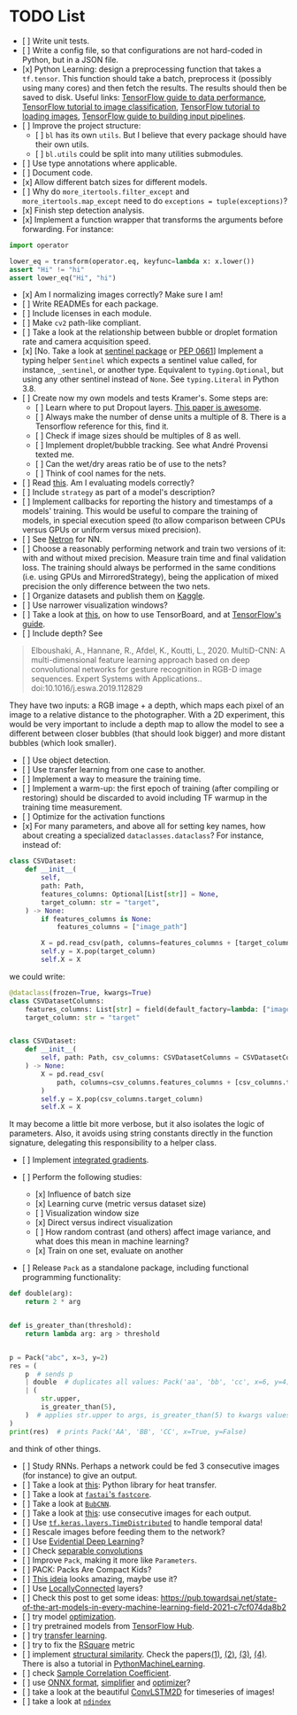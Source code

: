 # TODO List

- \[ \] Write unit tests.
- \[ \] Write a config file, so that configurations are not hard-coded in
  Python, but in a JSON file.
- \[x\] Python Learning: design a preprocessing function that takes a
  `tf.tensor`. This function should take a batch, preprocess it (possibly using
  many cores) and then fetch the results. The results should then be saved to
  disk. Useful links:
  [TensorFlow guide to data performance](https://www.tensorflow.org/guide/data_performance),
  [TensorFlow tutorial to image classification](https://www.tensorflow.org/tutorials/images/classification),
  [TensorFlow tutorial to loading images](https://www.tensorflow.org/tutorials/load_data/images),
  [TensorFlow guide to building input pipelines](https://www.tensorflow.org/guide/data).
- \[ \] Improve the project structure:
  - \[ \] `bl` has its own `utils`. But I believe that every package should have
    their own utils.
  - \[ \] `bl.utils` could be split into many utilities submodules.
- \[ \] Use type annotations where applicable.
- \[ \] Document code.
- \[x\] Allow different batch sizes for different models.
- \[ \] Why do `more_itertools.filter_except` and `more_itertools.map_except`
  need to do `exceptions = tuple(exceptions)`?
- \[x\] Finish step detection analysis.
- \[x\] Implement a function wrapper that transforms the arguments before
  forwarding. For instance:

```python
import operator

lower_eq = transform(operator.eq, keyfunc=lambda x: x.lower())
assert "Hi" != "hi"
assert lower_eq("Hi", "hi")
```

- \[x\] Am I normalizing images correctly? Make sure I am!
- \[ \] Write READMEs for each package.
- \[ \] Include licenses in each module.
- \[ \] Make `cv2` path-like compliant.
- \[ \] Take a look at the relationship between bubble or droplet formation rate
  and camera acquisition speed.
- \[x\] \[No. Take a look at
  [sentinel package](https://pypi.org/project/sentinel/) or
  [PEP 0661](https://github.com/taleinat/python-stdlib-sentinels)\] Implement a
  typing helper `Sentinel` which expects a sentinel value called, for instance,
  `_sentinel`, or another type. Equivalent to `typing.Optional`, but using any
  other sentinel instead of `None`. See `typing.Literal` in Python 3.8.
- \[ \] Create now my own models and tests Kramer's. Some steps are:
  - \[ \] Learn where to put Dropout layers.
    [This paper is awesome](https://arxiv.org/abs/1207.0580).
  - \[ \] Always make the number of dense units a multiple of 8. There is a
    Tensorflow reference for this, find it.
  - \[ \] Check if image sizes should be multiples of 8 as well.
  - \[ \] Implement droplet/bubble tracking. See what André Provensi texted me.
  - \[ \] Can the wet/dry areas ratio be of use to the nets?
  - \[ \] Think of cool names for the nets.
- \[ \] Read
  [this](https://www.wikiwand.com/en/Fraction_of_variance_unexplained). Am I
  evaluating models correctly?
- \[ \] Include `strategy` as part of a model's description?
- \[ \] Implement callbacks for reporting the history and timestamps of a
  models' training. This would be useful to compare the training of models, in
  special execution speed (to allow comparison between CPUs versus GPUs or
  uniform versus mixed precision).
- \[ \] See [Netron](https://github.com/lutzroeder/netron) for NN.
- \[ \] Choose a reasonably performing network and train two versions of it:
  with and without mixed precision. Measure train time and final validation
  loss. The training should always be performed in the same conditions (i.e.
  using GPUs and MirroredStrategy), being the application of mixed precision the
  only difference between the two nets.
- \[ \] Organize datasets and publish them on
  [Kaggle](https://www.kaggle.com/ruancomelli).
- \[ \] Use narrower visualization windows?
- \[ \] Take a look at
  [this](https://www.machinecurve.com/index.php/2019/11/13/how-to-use-tensorboard-with-keras/#about-histogram_freq-what-are-weight-histograms),
  on how to use TensorBoard, and at
  [TensorFlow's guide](https://www.tensorflow.org/tensorboard/get_started).
- \[ \] Include depth? See

> Elboushaki, A., Hannane, R., Afdel, K., Koutti, L., 2020. MultiD-CNN: A
> multi-dimensional feature learning approach based on deep convolutional
> networks for gesture recognition in RGB-D image sequences. Expert Systems with
> Applications.. doi:10.1016/j.eswa.2019.112829

They have two inputs: a RGB image + a depth, which maps each pixel of an image
to a relative distance to the photographer. With a 2D experiment, this would be
very important to include a depth map to allow the model to see a different
between closer bubbles (that should look bigger) and more distant bubbles (which
look smaller).

- \[ \] Use object detection.
- \[ \] Use transfer learning from one case to another.
- \[ \] Implement a way to measure the training time.
- \[ \] Implement a warm-up: the first epoch of training (after compiling or
  restoring) should be discarded to avoid including TF warmup in the training
  time measurement.
- \[ \] Optimize for the activation functions
- \[x\] For many parameters, and above all for setting key names, how about
  creating a specialized `dataclasses.dataclass`? For instance, instead of:

```python
class CSVDataset:
    def __init__(
        self,
        path: Path,
        features_columns: Optional[List[str]] = None,
        target_column: str = "target",
    ) -> None:
        if features_columns is None:
            features_columns = ["image_path"]

        X = pd.read_csv(path, columns=features_columns + [target_column])
        self.y = X.pop(target_column)
        self.X = X
```

we could write:

```python
@dataclass(frozen=True, kwargs=True)
class CSVDatasetColumns:
    features_columns: List[str] = field(default_factory=lambda: ["image_path"])
    target_column: str = "target"


class CSVDataset:
    def __init__(
        self, path: Path, csv_columns: CSVDatasetColumns = CSVDatasetColumns()
    ) -> None:
        X = pd.read_csv(
            path, columns=csv_columns.features_columns + [csv_columns.target_column]
        )
        self.y = X.pop(csv_columns.target_column)
        self.X = X
```

It may become a little bit more verbose, but it also isolates the logic of
parameters. Also, it avoids using string constants directly in the function
signature, delegating this responsibility to a helper class.

- \[ \] Implement
  [integrated gradients](https://www.tensorflow.org/tutorials/interpretability/integrated_gradients).

- \[ \] Perform the following studies:
  - \[x\] Influence of batch size
  - \[x\] Learning curve (metric versus dataset size)
  - \[ \] Visualization window size
  - \[x\] Direct versus indirect visualization
  - \[ \] How random contrast (and others) affect image variance, and what does
    this mean in machine learning?
  - \[x\] Train on one set, evaluate on another
- \[ \] Release `Pack` as a standalone package, including functional programming
  functionality:

```python
def double(arg):
    return 2 * arg


def is_greater_than(threshold):
    return lambda arg: arg > threshold


p = Pack("abc", x=3, y=2)
res = (
    p  # sends p
    | double  # duplicates all values: Pack('aa', 'bb', 'cc', x=6, y=4)
    | (
        str.upper,
        is_greater_than(5),
    )  # applies str.upper to args, is_greater_than(5) to kwargs values
)
print(res)  # prints Pack('AA', 'BB', 'CC', x=True, y=False)
```

and think of other things.

- \[ \] Study RNNs. Perhaps a network could be fed 3 consecutive images (for
  instance) to give an output.
- \[ \] Take a look at
  [this](https://buildmedia.readthedocs.org/media/pdf/ht/latest/ht.pdf): Python
  library for heat transfer.
- \[ \] Take a look at
  [`fastai`'s `fastcore`](https://github.com/fastai/fastcore/tree/master/).
- \[ \] Take a look at [`BubCNN`](https://github.com/Tim-Haas/BubCNN).
- \[ \] Take a look at
  [this](https://medium.com/smileinnovation/training-neural-network-with-image-sequence-an-example-with-video-as-input-c3407f7a0b0f):
  use consecutive images for each output.
- \[ \] Use
  [`tf.keras.layers.TimeDistributed`](https://www.tensorflow.org/api_docs/python/tf/keras/layers/TimeDistributed)
  to handle temporal data!
- \[ \] Rescale images before feeding them to the network?
- \[ \] Use
  [Evidential Deep Learning](https://github.com/aamini/evidential-deep-learning)?
- \[ \] Check
  [separable convolutions](https://towardsdatascience.com/a-basic-introduction-to-separable-convolutions-b99ec3102728)
- \[ \] Improve `Pack`, making it more like `Parameters`.
- \[ \] PACK: Packs Are Compact Kids?
- \[ \] [This ideia](https://github.com/kachayev/dataclasses-tensor) looks
  amazing, maybe use it?
- \[ \] Use
  [LocallyConnected](https://www.tensorflow.org/api_docs/python/tf/keras/layers/LocallyConnected2D)
  layers?
- \[ \] Check this post to get some ideas:
  https://pub.towardsai.net/state-of-the-art-models-in-every-machine-learning-field-2021-c7cf074da8b2
- \[ \] try model
  [optimization](https://www.tensorflow.org/lite/performance/model_optimization).
- \[ \] try pretrained models from
  [TensorFlow Hub](https://tfhub.dev/tensorflow/collections/lite/task-library/object-detector/1).
- \[ \] try
  [transfer learning](https://www.tensorflow.org/guide/keras/transfer_learning).
- \[ \] try to fix the
  [RSquare](https://www.tensorflow.org/addons/api_docs/python/tfa/metrics/RSquare)
  metric
- \[ \] implement
  [structural similarity](https://scikit-image.org/docs/dev/api/skimage.metrics.html#skimage.metrics.structural_similarity).
  Check the
  papers[(1)](https://ece.uwaterloo.ca/~z70wang/publications/ssim.pdf),
  [(2)](https://click.endnote.com/viewer?doi=10.1007/s10043-009-0119-z&route=2),
  [(3)](https://www.sciencedirect.com/science/article/pii/S0047259X06002016),
  [(4)](https://ieeexplore.ieee.org/stamp/stamp.jsp?arnumber=1284395&casa_token=9dJeuWLuFmUAAAAA:J9E9XP0EJerPQXoMVDOqMmpZ_tYsTy4Ig8LgUKjVBD17awcC4aAMEufCS2APZj9BmmUmbWjDk6U&tag=1).
  There is also a tutorial in
  [PythonMachineLearning](https://pythonmachinelearning.pro/structural-similarity-tutorial/).
- \[ \] check
  [Sample Correlation Coefficient](https://www.sciencedirect.com/topics/mathematics/sample-correlation-coefficient).
- \[ \] use [ONNX format](https://onnx.ai/index.html),
  [simplifier](https://github.com/daquexian/onnx-simplifier) and
  [optimizer](https://github.com/onnx/optimizer)?
- \[ \] take a look at the beautiful
  [ConvLSTM2D](https://www.tensorflow.org/api_docs/python/tf/keras/layers/ConvLSTM2D)
  for timeseries of images!
- \[ \] take a look at [`ndindex`](https://quansight-labs.github.io/ndindex/index.html)
